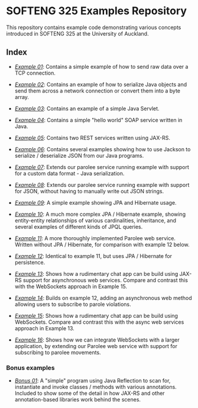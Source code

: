# SOFTENG 325 Examples Repository
This repository contains example code demonstrating various concepts introduced in SOFTENG 325 at the University of Auckland.

## Index

- *[Example 01](./example-01-tcp)*: Contains a simple example of how to send raw data over a TCP connection.

- *[Example 02](./example-02-java-serialization)*: Contains an example of how to serialize Java objects and send them across a network connection or convert them into a byte array.

- *[Example 03](./example-03-servlets)*: Contains an example of a simple Java Servlet.

- *[Example 04](./example-04-soap-jax-ws)*: Contains a simple "hello world" SOAP service written in Java.

- *[Example 05](./example-05-jax-rs)*: Contains two REST services written using JAX-RS.

- *[Example 06](./example-06-json-with-jackson)*: Contains several examples showing how to use Jackson to serialize / deserialize JSON from our Java programs.

- *[Example 07](./example-07-jaxrs-custom-serialization)*: Extends our parolee service running example with support for a custom data format - Java serialization.

- *[Example 08](./example-08-jaxrs-json)*: Extends our parolee service running example with support for JSON, without having to manually write out JSON strings.

- *[Example 09](./example-09-jpa-intro)*: A simple example showing JPA and Hibernate usage.

- *[Example 10](./example-10-auction-jpa)*: A much more complex JPA / Hibernate example, showing entity-entity relationships of various cardinalities, inheritance, and several examples of different kinds of JPQL queries.

- *[Example 11](./example-11-parolee-nojpa)*: A more thoroughly implemented Parolee web service. Written without JPA / Hibernate, for comparison with example 12 below.

- *[Example 12](./example-12-parolee-with-jpa)*: Identical to example 11, but uses JPA / Hibernate for persistence.

- *[Example 13](./example-13-chat-async)*: Shows how a rudimentary chat app can be build using JAX-RS support for asynchronous web services. Compare and contrast this with the WebSockets approach in Example 15.

- *[Example 14](./example-14-parolee-async)*: Builds on example 12, adding an asynchronous web method allowing users to subscribe to parole violations.

- *[Example 15](./example-15-chat-websockets)*: Shows how a rudimentary chat app can be build using WebSockets. Compare and contrast this with the async web services approach in Example 13.

- *[Example 16](./example-16-parolee-websockets)*: Shows how we can integrate WebSockets with a larger application, by extending our Parolee web service with support for subscribing to parolee movements.

### Bonus examples

- *[Bonus 01](./example-bonus-01-reflection)*: A "simple" program using Java Reflection to scan for, instantiate and invoke classes / methods with various annotations. Included to show some of the detail in how JAX-RS and other annotation-based libraries work behind the scenes. 